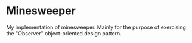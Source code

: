 # Minesweeper
My implementation of minesweeper. Mainly for the purpose of exercising the "Observer" object-oriented design pattern.
